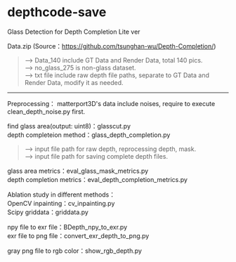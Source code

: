# depthcode-save
Glass Detection for Depth Completion Lite ver


Data.zip (Source：https://github.com/tsunghan-wu/Depth-Completion/)
> --> Data_140 include GT Data and Render Data, total 140 pics.\
--> no_glass_275 is non-glass dataset.\
--> txt file include raw depth file paths, separate to GT Data and Render Data, modify it as needed.

--------
Preprocessing：
matterport3D's data include noises, require to execute clean_depth_noise.py first.

find glass area(output: uint8)：glasscut.py\
depth completeion method：glass_depth_completion.py
> --> input file path for raw depth, reprocessing depth, mask.\
	--> input file path for saving complete depth files.

glass area metrics：eval_glass_mask_metrics.py\
depth completion metrics：eval_depth_completion_metrics.py


Ablation study in different methods：\
OpenCV inpainting：cv_inpainting.py\
Scipy griddata：griddata.py

npy file to exr file：BDepth_npy_to_exr.py\
exr file to png file：convert_exr_depth_to_png.py

gray png file to rgb color：show_rgb_depth.py
